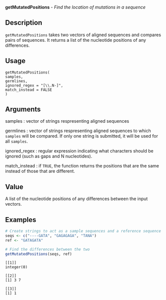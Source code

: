 **getMutatedPositions** - *Find the location of mutations in a sequence*

Description
--------------------

`getMutatedPositions` takes two vectors of aligned sequences and
compares pairs of sequences. It returns a list of the nucleotide positions of
any differences.


Usage
--------------------
```
getMutatedPositions(
samples,
germlines,
ignored_regex = "[\\.N-]",
match_instead = FALSE
)
```

Arguments
-------------------

samples
:   vector of strings respresenting aligned sequences

germlines
:   vector of strings respresenting aligned sequences
to which `samples` will be compared. If only
one string is submitted, it will be used for all
`samples`.

ignored_regex
:   regular expression indicating what characters
should be ignored (such as gaps and N nucleotides).

match_instead
:   if `TRUE`, the function returns the positions
that are the same instead of those that are
different.




Value
-------------------

A list of the nucleotide positions of any differences between the
input vectors.



Examples
-------------------

```R
# Create strings to act as a sample sequences and a reference sequence
seqs <- c("----GATA", "GAGAGAGA", "TANA")
ref <- "GATAGATA"

# Find the differences between the two
getMutatedPositions(seqs, ref)
```


```
[[1]]
integer(0)

[[2]]
[1] 3 7

[[3]]
[1] 1


```








